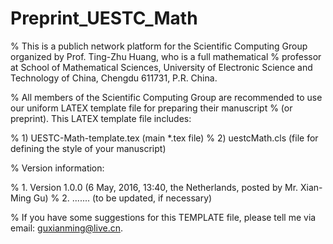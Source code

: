 # Preprint_UESTC_Math

% This is a publich network platform for the Scientific Computing Group organized by Prof. Ting-Zhu Huang, who is a full mathematical
% professor at School of Mathematical Sciences, University of Electronic Science and Technology of China, Chengdu 611731, P.R. China.

% All members of the Scientific Computing Group are recommended to use our uniform LATEX template file for preparing their manuscript
% (or preprint). This LATEX template file includes:

%  1) UESTC-Math-template.tex   (main *.tex file)
%  2) uestcMath.cls             (file for defining the style of your manuscript)

% Version information:

%  1. Version 1.0.0 (6 May, 2016, 13:40, the Netherlands, posted by Mr. Xian-Ming Gu)
%  2. ....... (to be updated, if necessary)

% If you have some suggestions for this TEMPLATE file, please tell me via email: guxianming@live.cn.
